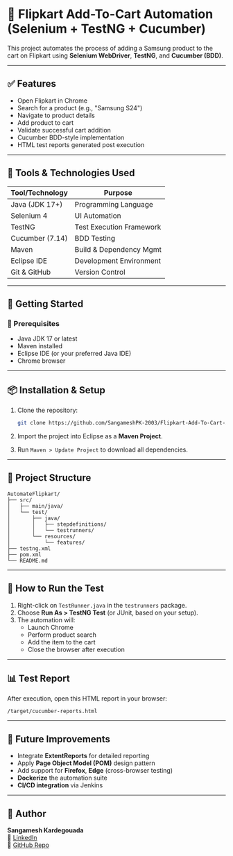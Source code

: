 
# 🛒 Flipkart Add-To-Cart Automation (Selenium + TestNG + Cucumber)

This project automates the process of adding a Samsung product to the cart on Flipkart using **Selenium WebDriver**, **TestNG**, and **Cucumber (BDD)**.

---

## ✅ Features

- Open Flipkart in Chrome
- Search for a product (e.g., "Samsung S24")
- Navigate to product details
- Add product to cart
- Validate successful cart addition
- Cucumber BDD-style implementation
- HTML test reports generated post execution

---

## 🧰 Tools & Technologies Used

| Tool/Technology    | Purpose                     |
|--------------------|-----------------------------|
| Java (JDK 17+)     | Programming Language         |
| Selenium 4         | UI Automation                |
| TestNG             | Test Execution Framework     |
| Cucumber (7.14)    | BDD Testing                  |
| Maven              | Build & Dependency Mgmt      |
| Eclipse IDE        | Development Environment      |
| Git & GitHub       | Version Control              |

---

## 🚀 Getting Started

### 🔧 Prerequisites

- Java JDK 17 or latest
- Maven installed
- Eclipse IDE (or your preferred Java IDE)
- Chrome browser

---

## 📦 Installation & Setup

1. Clone the repository:
    ```bash
    git clone https://github.com/SangameshPK-2003/Flipkart-Add-To-Cart-Automation.git
    ```

2. Import the project into Eclipse as a **Maven Project**.

3. Run `Maven > Update Project` to download all dependencies.

---

## 📁 Project Structure

```
AutomateFlipkart/
├── src/
│   ├── main/java/
│   └── test/
│       ├── java/
│       │   ├── stepdefinitions/
│       │   └── testrunners/
│       └── resources/
│           └── features/
├── testng.xml
├── pom.xml
└── README.md
```

---

## 🧪 How to Run the Test

1. Right-click on `TestRunner.java` in the `testrunners` package.  
2. Choose **Run As > TestNG Test** (or JUnit, based on your setup).  
3. The automation will:
   - Launch Chrome
   - Perform product search
   - Add the item to the cart
   - Close the browser after execution

---

## 📊 Test Report

After execution, open this HTML report in your browser:

```
/target/cucumber-reports.html
```

---

## 🔄 Future Improvements

- Integrate **ExtentReports** for detailed reporting
- Apply **Page Object Model (POM)** design pattern
- Add support for **Firefox**, **Edge** (cross-browser testing)
- **Dockerize** the automation suite
- **CI/CD integration** via Jenkins

---

## 📎 Author

**Sangamesh Kardegouada**  
🔗 [LinkedIn](https://www.linkedin.com/in/sangamesh-kardegouda-ab3751280/)  
📂 [GitHub Repo](https://github.com/SangameshPK-2003/Flipkart-Add-To-Cart-Automation)
